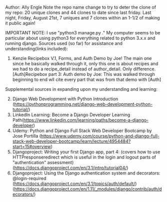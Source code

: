 Author: Ally Engle
Note the repo name change to try to deter the clone of my repo: 20 unique clones and 44 clones to date since last friday. Last night, Friday, August 21st, 7 uniques and 7 clones within an 1-1/2 of making it public again!

IMPORTANT NOTE: I use "python3 manage.py <insert command>." My computer seems to be particular about using python3 for everything related to python 3.x.x and running django.
Sources used (so far) for assistance and understanding(links included):
1. Kenzie Recipebox V.1, Forms, and Auth Demo by Joe! The main one since he basically walked through it, only this one is about recipes and we had to do a recipe_detail instead of author_detail. Only difference.
  [Auth]Recipebox part 3: Auth demo by Joe: This was walked through beginning to end wll cite every part that was from that demo with [Auth] 


Supplemental sources in expanding upon my understanding and learning:

2. Django Web Development with Python Introduction (https://pythonprogramming.net/django-web-development-python-tutorial/)
3. LinkedIn Learning: Become a Django Developer Learning Path(https://www.linkedin.com/learning/paths/become-a-django-developer)
4. Udemy: Python and Django Full Stack Web Developer Bootcamp by Jose Portilla (https://www.udemy.com/course/python-and-django-full-stack-web-developer-bootcamp/learn/lecture/4954484?start=15#overview)
5. Djangoproject: Writing your first Django app, part 4: (covers how to use HTTPresponseredirect which is useful in the login and logout parts of "authentication" assessment) (https://docs.djangoproject.com/en/3.1/intro/tutorial04/)
6. Djangoproject: Using the Django authentication system and decorators: @login-required (https://docs.djangoproject.com/en/3.1/topics/auth/default/) (https://docs.djangoproject.com/en/1.11/_modules/django/contrib/auth/decorators/)
